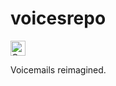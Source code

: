 voicesrepo
==========

<a href="https://assembly.com/voices/bounties"><img src="https://asm-badger.herokuapp.com/voices/badges/tasks.svg" height="24px" alt="Open Tasks" /></a>


Voicemails reimagined. 
